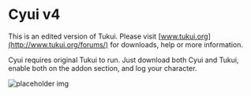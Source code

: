 # Cyui v4

This is an edited version of Tukui. Please visit [www.tukui.org](http://www.tukui.org/forums/) for downloads, help or more information.

Cyui requires original Tukui to run. Just download both Cyui and Tukui, enable both on the addon section, and log your character.

![placeholder img](http://i3.photobucket.com/albums/y89/kryo85/cyui/WoWScrnShot_082812_194558.jpg)